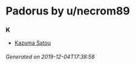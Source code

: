 # Padorus by u/necrom89

### K
* [Kazuma Satou](https://github.com/shadow578/Project-Padoru/blob/master/table-of-contents/characters/KazumaSatou.md)

###### Generated on 2019-12-04T17:38:58
